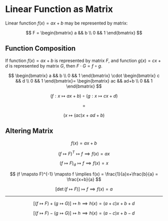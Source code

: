 # Linear Function as Matrix

Linear function $f(x) = ax + b$ may be represented by matrix:

$$
F = \begin{bmatrix}
a && b
\\
0 && 1
\end{bmatrix}
$$

## Function Composition

If function $f(x)=ax+b$ is represented by matrix $F$, and function $g(x)=cx+d$ is represented by matrix $G$, then $F \cdot G = f \circ g$.

$$
\begin{bmatrix}
a && b
\\
0 && 1
\end{bmatrix}
\cdot
\begin{bmatrix}
c && d
\\
0 && 1
\end{bmatrix}=
\begin{bmatrix}
ac && ad+b
\\
0 && 1
\end{bmatrix}
$$

$$
(f: x \mapsto ax+b)
\circ
(g: x \mapsto cx+d)
$$

$$=$$

$$
(x \mapsto (ac)x+ad+b)
$$

## Altering Matrix

$$
f(x) = ax+b
$$

$$
(f \mapsto F)^T \mapsto f
\implies f(x) = ax
$$

$$
(f \mapsto F)_d \mapsto f
\implies f(x) = x
$$

$$
(f \mapsto F)^{-1} \mapsto f
\implies f(x) = \frac{1}{a}x+\frac{b}{a} = \frac{x+b}{a}
$$

$$
[\det (f \mapsto F)] \mapsto f
\implies f(x) = a
$$

----

$$
[(f \mapsto F)+(g \mapsto G)] \mapsto h
\implies h(x) = (a+c)x+b+d
$$

$$
[(f \mapsto F)-(g \mapsto G)] \mapsto h
\implies h(x) = (a-c)x+b-d
$$
